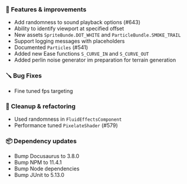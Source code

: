 ### 🚀 Features & improvements

- Add randomness to sound playback options (#643)
- Ability to identify viewport at specified offset
- New assets `SpriteBunde.DOT_WHITE` and `ParticleBundle.SMOKE_TRAIL`
- Support logging messages with placeholders
- Documented `Particles` (#541)
- Added new Ease functions `S_CURVE_IN` and `S_CURVE_OUT`
- Added perlin noise generator im preparation for terrain generation

### 🪛 Bug Fixes

- Fine tuned fps targeting 

### 🧽 Cleanup & refactoring

- Used randomness in `FluidEffectsComponent`
- Performance tuned `PixelateShader` (#579)

### 📦 Dependency updates

- Bump Docusaurus to 3.8.0
- Bump NPM to 11.4.1
- Bump Node dependencies
- Bump JUnit to 5.13.0